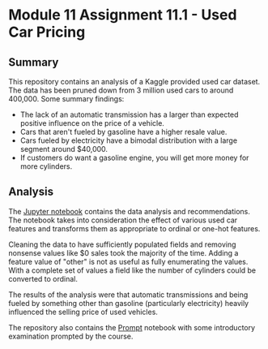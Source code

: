 # Module 11 Assignment 11.1 - Used Car Pricing

## Summary

This repository contains an analysis of a Kaggle provided used car dataset. The data has been pruned down from 3 million used cars to around 400,000. Some summary findings:

* The lack of an automatic transmission has a larger than expected positive influence on the price of a vehicle.
* Cars that aren't fueled by gasoline have a higher resale value. 
* Cars fueled by electricity have a bimodal distribution with a large segment around $40,000.
* If customers do want a gasoline engine, you will get more money for more cylinders.

## Analysis

The [Jupyter notebook](practical_applicaton_2.ipynb) contains the data analysis and recommendations. The notebook takes into consideration the effect of various used car features and transforms them as appropriate to ordinal or one-hot features.

Cleaning the data to have sufficiently populated fields and removing nonsense values like $0 sales took the majority of the time. Adding a feature value of "other" is not as useful as fully enumerating the values. With a complete set of values a field like the number of cylinders could be converted to ordinal.

The results of the analysis were that automatic transmissions and being fueled by something other than gasoline (particularly electricity) heavily influenced the selling price of used vehicles.

The repository also contains the [Prompt](prompt_II.ipynb) notebook with some introductory examination prompted by the course.